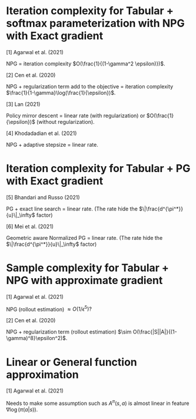 # Iteration complexity for Tabular + softmax parameterization with NPG with Exact gradient

  [1] Agarwal et al. (2021)
  
  NPG = iteration complexity $O(\frac{1}{(1-\gamma^2 \epsilon)})$.
    
  [2] Cen et al. (2020)
  
  NPG + regularization term add to the objective = iteration complexity $\frac{1}{1-\gamma}\log(\frac{1}{\epsilon})$.
  
  [3] Lan (2021)
  
  Policy mirror descent = linear rate (with regularization) or $O(\frac{1}{\epsilon})$ (without regularization).
  
  [4] Khodadadian et al. (2021)
  
  NPG + adaptive stepsize = linear rate.
    
# Iteration complexity for Tabular + PG with Exact gradient
  [5] Bhandari and Russo (2021)
  
  PG + exact line search = linear rate. (The rate hide the $\|\frac{d^{\pi^*}}{u}\|_\infty$ factor)
  
  [6] Mei et al. (2021)
  
  Geometric aware Normalized PG = linear rate. (The rate hide the $\|\frac{d^{\pi^*}}{u}\|_\infty$ factor)
    
# Sample complexity for Tabular + NPG with approximate gradient
  [1] Agarwal et al. (2021)
  
  NPG (rollout estimation) $\approx O(1/\epsilon^5)?$
  
  [2] Cen et al. (2020)
  
  NPG + regularization term (rollout estimation) $\sim O(\frac{|S||A|}{(1-\gamma)^8}\epsilon^2)$.
    
# Linear or General function approximation
  [1] Agarwal et al. (2021)
  
  Needs to make some assumption such as $A^\pi(s,a)$ is almost linear in feature $\nabla \log(\pi(a|s))$.
